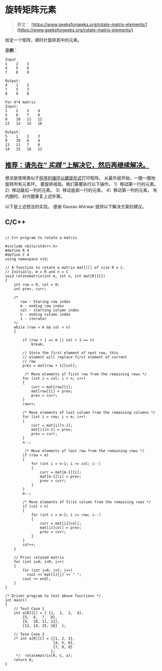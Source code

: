 # 旋转矩阵元素

> 原文： [https://www.geeksforgeeks.org/rotate-matrix-elements/](https://www.geeksforgeeks.org/rotate-matrix-elements/)

给定一个矩阵，顺时针旋转其中的元素。

**示例**：

```
Input
1    2    3
4    5    6
7    8    9

Output:
4    1    2
7    5    3
8    9    6

For 4*4 matrix
Input:
1    2    3    4    
5    6    7    8
9    10   11   12
13   14   15   16

Output:
5    1    2    3
9    10   6    4
13   11   7    8
14   15   16   12
```

## [推荐：请先在“ ***<u>实践</u>*** ”上解决它，然后再继续解决。](https://practice.geeksforgeeks.org/problems/lets-play/0)

想法是使用类似于[程序的循环以螺旋形式](https://www.geeksforgeeks.org/print-a-given-matrix-in-spiral-form/)打印矩阵。 从最外层开始，一圈一圈地旋转所有元素环。 要旋转戒指，我们需要执行以下操作。
1）移动第一行的元素。
2）移动最后一列的元素。
3）移动底部一行的元素。
4）移动第一列的元素。
有内圈时，对内圈重复上述步骤。

以下是上述想法的实现。 感谢 Gaurav Ahirwar 提供以下解决方案的建议。

## C/C++ 

```

// C++ program to rotate a matrix 

#include <bits/stdc++.h> 
#define R 4 
#define C 4 
using namespace std; 

// A function to rotate a matrix mat[][] of size R x C. 
// Initially, m = R and n = C 
void rotatematrix(int m, int n, int mat[R][C]) 
{ 
    int row = 0, col = 0; 
    int prev, curr; 

    /* 
       row - Staring row index 
       m - ending row index 
       col - starting column index 
       n - ending column index 
       i - iterator 
    */
    while (row < m && col < n) 
    { 

        if (row + 1 == m || col + 1 == n) 
            break; 

        // Store the first element of next row, this 
        // element will replace first element of current 
        // row 
        prev = mat[row + 1][col]; 

         /* Move elements of first row from the remaining rows */
        for (int i = col; i < n; i++) 
        { 
            curr = mat[row][i]; 
            mat[row][i] = prev; 
            prev = curr; 
        } 
        row++; 

        /* Move elements of last column from the remaining columns */
        for (int i = row; i < m; i++) 
        { 
            curr = mat[i][n-1]; 
            mat[i][n-1] = prev; 
            prev = curr; 
        } 
        n--; 

         /* Move elements of last row from the remaining rows */
        if (row < m) 
        { 
            for (int i = n-1; i >= col; i--) 
            { 
                curr = mat[m-1][i]; 
                mat[m-1][i] = prev; 
                prev = curr; 
            } 
        } 
        m--; 

        /* Move elements of first column from the remaining rows */
        if (col < n) 
        { 
            for (int i = m-1; i >= row; i--) 
            { 
                curr = mat[i][col]; 
                mat[i][col] = prev; 
                prev = curr; 
            } 
        } 
        col++; 
    } 

    // Print rotated matrix 
    for (int i=0; i<R; i++) 
    { 
        for (int j=0; j<C; j++) 
          cout << mat[i][j] << " "; 
        cout << endl; 
    } 
} 

/* Driver program to test above functions */
int main() 
{ 
    // Test Case 1 
    int a[R][C] = { {1,  2,  3,  4}, 
        {5,  6,  7,  8}, 
        {9,  10, 11, 12}, 
        {13, 14, 15, 16}  }; 

    // Tese Case 2 
    /* int a[R][C] = {{1, 2, 3}, 
                      {4, 5, 6}, 
                      {7, 8, 9} 
                     }; 
     */  rotatematrix(R, C, a); 
    return 0; 
} 

```